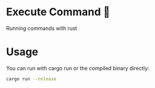 # Execute Command 🦀

Running commands with rust

# Usage
You can run with cargo run or the compiled binary directly:
```sh
cargo run --release
```
